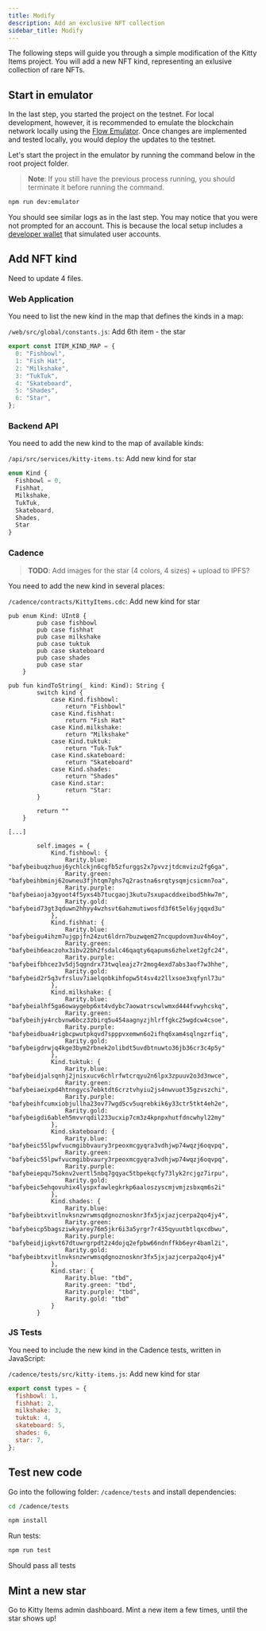 ```yaml
---
title: Modify
description: Add an exclusive NFT collection
sidebar_title: Modify
---
```


The following steps will guide you through a simple modification of the Kitty Items project. You will add a new NFT kind, representing an exlusive collection of rare NFTs.

## Start in emulator

In the last step, you started the project on the testnet. For local development, however, it is recommended to emulate the blockchain network locally using the [Flow Emulator](/emulator/). Once changes are implemented and tested locally, you would deploy the updates to the testnet.

Let's start the project in the emulator by running the command below in the root project folder.

> **Note**: If you still have the previous process running, you should terminate it before running the command.

```sh
npm run dev:emulator
```

You should see similar logs as in the last step. You may notice that you were not prompted for an account. This is because the local setup includes a [developer wallet](https://github.com/onflow/fcl-dev-wallet) that simulated user accounts.

## Add NFT kind

Need to update 4 files.

### Web Application

You need to list the new kind in the map that defines the kinds in a map:

`/web/src/global/constants.js`: Add 6th item - the star

```js
export const ITEM_KIND_MAP = {
  0: "Fishbowl",
  1: "Fish Hat",
  2: "Milkshake",
  3: "TukTuk",
  4: "Skateboard",
  5: "Shades",
  6: "Star",
};
```

### Backend API

You need to add the new kind to the map of available kinds:

`/api/src/services/kitty-items.ts`: Add new kind for star

```js
enum Kind {
  Fishbowl = 0,
  Fishhat,
  Milkshake,
  TukTuk,
  Skateboard,
  Shades,
  Star
}
```

### Cadence

> **TODO**: Add images for the star (4 colors, 4 sizes) + upload to IPFS?

You need to add the new kind in several places:

`/cadence/contracts/KittyItems.cdc`: Add new kind for star

```cadence
pub enum Kind: UInt8 {
        pub case fishbowl
        pub case fishhat
        pub case milkshake
        pub case tuktuk
        pub case skateboard
        pub case shades
        pub case star
    }

pub fun kindToString(_ kind: Kind): String {
        switch kind {
            case Kind.fishbowl:
                return "Fishbowl"
            case Kind.fishhat:
                return "Fish Hat"
            case Kind.milkshake:
                return "Milkshake"
            case Kind.tuktuk:
                return "Tuk-Tuk"
            case Kind.skateboard:
                return "Skateboard"
            case Kind.shades:
                return "Shades"
            case Kind.star:
                return "Star:
        }

        return ""
    }

[...]

        self.images = {
            Kind.fishbowl: {
                Rarity.blue: "bafybeibuqzhuoj6ychlckjn6cgfb5zfurggs2x7pvvzjtdcmvizu2fg6ga",
                Rarity.green: "bafybeihbminj62owneu3fjhtqm7ghs7q2rastna6srqtysqmjcsicmn7oa",
                Rarity.purple: "bafybeiaoja3gyoot4f5yxs4b7tucgaoj3kutu7sxupacddxeibod5hkw7m",
                Rarity.gold: "bafybeid73gt3qduwn2hhyy4wzhsvt6ahzmutiwosfd3f6t5el6yjqqxd3u"
            },
            Kind.fishhat: {
                Rarity.blue: "bafybeigu4ihzm7ujgpjfn24zut6ldrn7buzwqem27ncqupdovm3uv4h4oy",
                Rarity.green: "bafybeih6eaczohx3ibv22bh2fsdalc46qaqty6qapums6zhelxet2gfc24",
                Rarity.purple: "bafybeifbhcez3v5dj5qgndrx73twqleajz7r2mog4exd7abs3aof7w3hhe",
                Rarity.gold: "bafybeid2r5q3vfrsluv7iaelqobkihfopw5t4sv4z2llxsoe3xqfynl73u"
            },
            Kind.milkshake: {
                Rarity.blue: "bafybeialhf5ga6owaygebp6xt4vdybc7aowatrscwlwmxd444fvwyhcskq",
                Rarity.green: "bafybeihjy4rcbvnw6bcz3zbirq5u454aagnyzjhlrffgkc25wgdcw4csoe",
                Rarity.purple: "bafybeidbua4rigbcpwutpkqvd7spppvxemwn6o2ifhq6xam4sqlngzrfiq",
                Rarity.gold: "bafybeigdrwjq4kge3bym2rbnek2olibdt5uvdbtnuwto36jb36cr3c4p5y"
            },
            Kind.tuktuk: {
                Rarity.blue: "bafybeidjalsqnhj2jnisxucv6chlrfwtcrqyu2n6lpx3zpuuv2o3d3nwce",
                Rarity.green: "bafybeiaeixpd4htnngycs7ebktdt6crztvhyiu2js4nwvuot35gzvszchi",
                Rarity.purple: "bafybeihfcumxiobjullha23ov77wgd5cv5uqrebkik6y33ctr5tkt4eh2e",
                Rarity.gold: "bafybeigdi6ableh5mvvrqdil233ucxip7cm3z4kpnpxhutfdncwhyl22my"
            },
            Kind.skateboard: {
                Rarity.blue: "bafybeic55lpwfvucmgibbvaury3rpeoxmcgyqra3vdhjwp74wqzj6oqvpq",
                Rarity.green: "bafybeic55lpwfvucmgibbvaury3rpeoxmcgyqra3vdhjwp74wqzj6oqvpq",
                Rarity.purple: "bafybeiepqu75oknv2vertl5nbq7gqyac5tbpekqcfy73lyk2rcjgz7irpu",
                Rarity.gold: "bafybeic5ehqovuhix4lyspxfawlegkrkp6aaloszyscmjvmjzsbxqm6s2i"
            },
            Kind.shades: {
                Rarity.blue: "bafybeibtxvitlnvksnzwrwmsqdgnoznosknr3fx5jxjazjcerpa2qo4jy4",
                Rarity.green: "bafybeicp5bagsziwkyarey76m5jkr6i3a5yrgr7r435qyuutbtlqxcdbwu",
                Rarity.purple: "bafybeidjigkvt67dtuwrgrpdt2z4dojq2efpbw66ndnffkb6eyr4baml2i",
                Rarity.gold: "bafybeibtxvitlnvksnzwrwmsqdgnoznosknr3fx5jxjazjcerpa2qo4jy4"
            },
            Kind.star: {
                Rarity.blue: "tbd",
                Rarity.green: "tbd",
                Rarity.purple: "tbd",
                Rarity.gold: "tbd"
            }
        }
```

### JS Tests

You need to include the new kind in the Cadence tests, written in JavaScript:

`/cadence/tests/src/kitty-items.js`: Add new kind for star

```js
export const types = {
  fishbowl: 1,
  fishhat: 2,
  milkshake: 3,
  tuktuk: 4,
  skateboard: 5,
  shades: 6,
  star: 7,
};
```

## Test new code

Go into the following folder: `/cadence/tests` and install dependencies:

```sh
cd /cadence/tests

npm install
```

Run tests:

```sh
npm run test
```

Should pass all tests

## Mint a new star

Go to Kitty Items admin dashboard. Mint a new item a few times, until the star shows up!